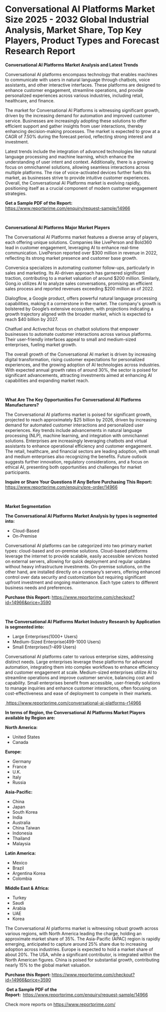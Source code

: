 <p><h1>Conversational AI Platforms Market Size 2025 - 2032 Global Industrial Analysis, Market Share, Top Key Players, Product Types and Forecast Research Report</h1></p><p><strong>Conversational AI Platforms Market Analysis and Latest Trends</strong></p>
<p><p>Conversational AI platforms encompass technology that enables machines to communicate with users in natural language through chatbots, voice assistants, and other interactive interfaces. These platforms are designed to enhance customer engagement, streamline operations, and provide personalized experiences across various industries, including retail, healthcare, and finance.</p><p>The market for Conversational AI Platforms is witnessing significant growth, driven by the increasing demand for automation and improved customer service. Businesses are increasingly adopting these solutions to offer efficient support and gather insights from user interactions, thereby enhancing decision-making processes. The market is expected to grow at a CAGR of 7.50% during the forecast period, reflecting strong interest and investment.</p><p>Latest trends include the integration of advanced technologies like natural language processing and machine learning, which enhance the understanding of user intent and context. Additionally, there is a growing focus on omnichannel solutions, allowing seamless interactions across multiple platforms. The rise of voice-activated devices further fuels this market, as businesses strive to provide intuitive customer experiences. Overall, the Conversational AI Platforms market is evolving rapidly, positioning itself as a crucial component of modern customer engagement strategies.</p></p>
<p><strong>Get a Sample PDF of the Report:&nbsp;</strong> <a href="https://www.reportprime.com/enquiry/request-sample/14966?utm_campaign=3190&utm_medium=2&utm_source=Github&utm_content=ia&utm_term=20032025&utm_id=conversational-ai-platforms">https://www.reportprime.com/enquiry/request-sample/14966</a></p>
<p>&nbsp;</p>
<p><strong>Conversational AI Platforms Major Market Players</strong></p>
<p><p>The Conversational AI Platforms market features a diverse array of players, each offering unique solutions. Companies like LivePerson and Bold360 lead in customer engagement, leveraging AI to enhance real-time communication. LivePerson reported over $300 million in revenue in 2022, reflecting its strong market presence and customer base growth.</p><p>Conversica specializes in automating customer follow-ups, particularly in sales and marketing. Its AI-driven approach has garnered significant traction, contributing to a market valuation of around $200 million. Similarly, Gong.io utilizes AI to analyze sales conversations, promising an efficient sales process and reported revenues exceeding $200 million as of 2022.</p><p>Dialogflow, a Google product, offers powerful natural language processing capabilities, making it a cornerstone in the market. The company's growth is bolstered by Google’s extensive ecosystem, with projections indicating a growth trajectory aligned with the broader market, which is expected to reach $40 billion by 2027.</p><p>Chatfuel and Activechat focus on chatbot solutions that empower businesses to automate customer interactions across various platforms. Their user-friendly interfaces appeal to small and medium-sized enterprises, fueling market growth.</p><p>The overall growth of the Conversational AI market is driven by increasing digital transformation, rising customer expectations for personalized experiences, and the growing adoption of AI technologies across industries. With expected annual growth rates of around 30%, the sector is poised for significant advancements, attracting investments aimed at enhancing AI capabilities and expanding market reach.</p></p>
<p>&nbsp;</p>
<p><strong>What Are The Key Opportunities For Conversational AI Platforms Manufacturers?</strong></p>
<p><p>The Conversational AI platforms market is poised for significant growth, projected to reach approximately $25 billion by 2026, driven by increasing demand for automated customer interactions and personalized user experiences. Key trends include advancements in natural language processing (NLP), machine learning, and integration with omnichannel solutions. Enterprises are increasingly leveraging chatbots and virtual assistants to enhance operational efficiency and customer engagement. The retail, healthcare, and financial sectors are leading adoption, with small and medium enterprises also recognizing the benefits. Future outlook suggests further innovation, regulatory considerations, and a focus on ethical AI, presenting both opportunities and challenges for market participants.</p></p>
<p><strong>Inquire or Share Your Questions If Any Before Purchasing This Report:</strong> <a href="https://www.reportprime.com/enquiry/pre-order/14966?utm_campaign=3190&utm_medium=2&utm_source=Github&utm_content=ia&utm_term=20032025&utm_id=conversational-ai-platforms">https://www.reportprime.com/enquiry/pre-order/14966</a></p>
<p>&nbsp;</p>
<p><strong>Market Segmentation</strong></p>
<p><strong>The Conversational AI Platforms Market Analysis by types is segmented into:</strong></p>
<p><ul><li>Cloud-Based</li><li>On-Premise</li></ul></p>
<p><p>Conversational AI platforms can be categorized into two primary market types: cloud-based and on-premise solutions. Cloud-based platforms leverage the internet to provide scalable, easily accessible services hosted on external servers, allowing for quick deployment and regular updates without heavy infrastructure investments. On-premise solutions, on the other hand, are installed directly on a company’s servers, offering enhanced control over data security and customization but requiring significant upfront investment and ongoing maintenance. Each type caters to different business needs and preferences.</p></p>
<p><strong>Purchase this Report:&nbsp;</strong><a href="https://www.reportprime.com/checkout?id=14966&price=3590&utm_campaign=3190&utm_medium=2&utm_source=Github&utm_content=ia&utm_term=20032025&utm_id=conversational-ai-platforms">https://www.reportprime.com/checkout?id=14966&price=3590</a></p>
<p>&nbsp;</p>
<p><strong>The Conversational AI Platforms Market Industry Research by Application is segmented into:</strong></p>
<p><ul><li>Large Enterprises(1000+ Users)</li><li>Medium-Sized Enterprise(499-1000 Users)</li><li>Small Enterprises(1-499 Users)</li></ul></p>
<p><p>Conversational AI platforms cater to various enterprise sizes, addressing distinct needs. Large enterprises leverage these platforms for advanced automation, integrating them into complex workflows to enhance efficiency and customer engagement at scale. Medium-sized enterprises utilize AI to streamline operations and improve customer service, balancing cost and capability. Small enterprises benefit from accessible, user-friendly solutions to manage inquiries and enhance customer interactions, often focusing on cost-effectiveness and ease of deployment to compete in their markets.</p></p>
<p><a href="https://www.reportprime.com/conversational-ai-platforms-r14966?utm_campaign=3190&utm_medium=2&utm_source=Github&utm_content=ia&utm_term=20032025&utm_id=conversational-ai-platforms">&nbsp;https://www.reportprime.com/conversational-ai-platforms-r14966</a></p>
<p><strong>In terms of Region, the Conversational AI Platforms Market Players available by Region are:</strong></p>
<p>
    <p> <strong> North America: </strong>
        <ul>
            <li>United States</li>
            <li>Canada</li>
        </ul>
        </p> 
    <p> <strong> Europe: </strong>
        <ul>
            <li>Germany</li>
            <li>France</li>
            <li>U.K.</li>
            <li>Italy</li>
            <li>Russia</li>
        </ul>
        </p> 
    <p> <strong> Asia-Pacific: </strong>
        <ul>
            <li>China</li>
            <li>Japan</li>
            <li>South Korea</li>
            <li>India</li>
            <li>Australia</li>
            <li>China Taiwan</li>
            <li>Indonesia</li>
            <li>Thailand</li>
            <li>Malaysia</li>
        </ul>
        </p> 
    <p> <strong> Latin America: </strong>
        <ul>
            <li>Mexico</li>
            <li>Brazil</li>
            <li>Argentina Korea</li>
            <li>Colombia</li>
        </ul>
        </p> 
    <p> <strong> Middle East & Africa: </strong>
        <ul>
            <li>Turkey</li>
            <li>Saudi</li>
            <li>Arabia</li>
            <li>UAE</li>
            <li>Korea</li>
        </ul>
    </p>
    </p>
<p><p>The Conversational AI platforms market is witnessing robust growth across various regions, with North America leading the charge, holding an approximate market share of 35%. The Asia-Pacific (APAC) region is rapidly emerging, anticipated to capture around 25% share due to increasing adoption across industries. Europe is expected to hold a market share of about 20%. The USA, while a significant contributor, is integrated within the North American figures. China is poised for substantial growth, contributing nearly 15% to the global market valuation.</p></p>
<p><strong>Purchase this Report: </strong><a href="https://www.reportprime.com/checkout?id=14966&price=3590&utm_campaign=3190&utm_medium=2&utm_source=Github&utm_content=ia&utm_term=20032025&utm_id=conversational-ai-platforms">https://www.reportprime.com/checkout?id=14966&price=3590</a></p>
<p>&nbsp;<strong>Get a Sample PDF of the Report:&nbsp;&nbsp;</strong><a href="https://www.reportprime.com/enquiry/request-sample/14966?utm_campaign=3190&utm_medium=2&utm_source=Github&utm_content=ia&utm_term=20032025&utm_id=conversational-ai-platforms">https://www.reportprime.com/enquiry/request-sample/14966</a></p>
<p><strong></strong></p>
<p>Check more reports on <a href="https://www.reportprime.com/?utm_campaign=3190&utm_medium=2&utm_source=Github&utm_content=ia&utm_term=20032025&utm_id=conversational-ai-platforms">https://www.reportprime.com/</a></p>